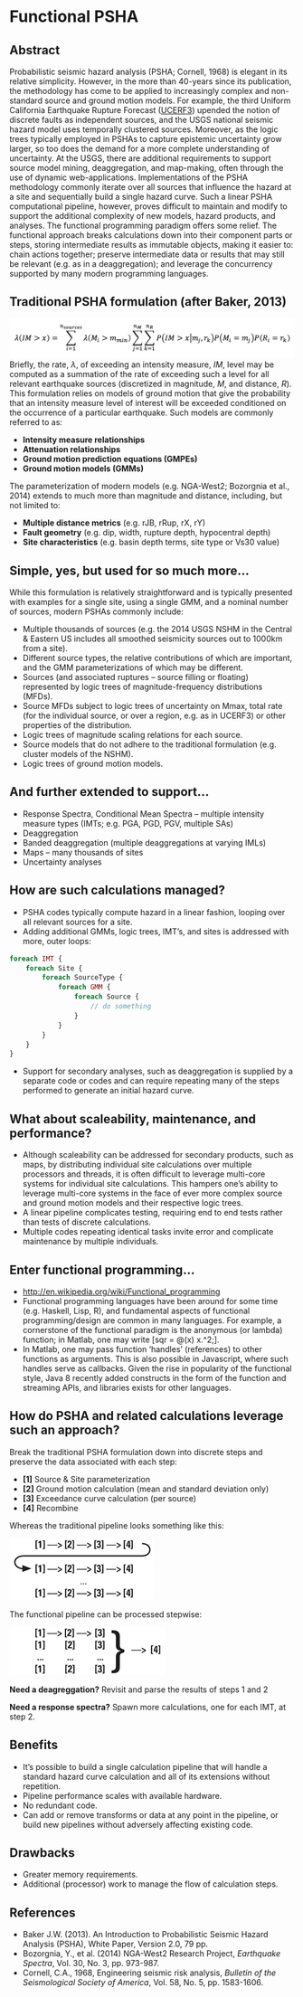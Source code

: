 # Functional PSHA

## Abstract

Probabilistic seismic hazard analysis (PSHA; Cornell, 1968) is elegant in its relative simplicity.
However, in the more than 40-years since its publication, the methodology has come to be applied
to increasingly complex and non-standard source and ground motion models. For example, the third
Uniform California Earthquake Rupture Forecast ([UCERF3](http://pubs.usgs.gov/of/2013/1165/))
upended the notion of discrete faults as independent sources, and the USGS national seismic hazard
model uses temporally clustered sources. Moreover, as the logic trees typically employed in PSHAs
to capture epistemic uncertainty grow larger, so too does the demand for a more complete
understanding of uncertainty. At the USGS, there are additional requirements to support source
model mining, deaggregation, and map-making, often through the use of dynamic web-applications.
Implementations of the PSHA methodology commonly iterate over all sources that influence the
hazard at a site and sequentially build a single hazard curve. Such a linear PSHA computational
pipeline, however, proves difficult to maintain and modify to support the additional complexity of
new models, hazard products, and analyses. The functional programming paradigm offers some relief.
The functional approach breaks calculations down into their component parts or steps, storing
intermediate results as immutable objects, making it easier to: chain actions together; preserve
intermediate data or results that may still be relevant (e.g. as in a deaggregation); and leverage
the concurrency supported by many modern programming languages.

## Traditional PSHA formulation (after Baker, 2013)

![image](images/psha-formula.png "PSHA formulation of Baker (2013)")
Briefly, the rate, *λ*, of exceeding an intensity measure, *IM*, level may be computed as a
summation of the rate of exceeding such a level for all relevant earthquake sources (discretized
in magnitude, *M*, and distance, *R*). This formulation relies on models of ground motion that
give the probability that an intensity measure level of interest will be exceeded conditioned on
the occurrence of a particular earthquake. Such models are commonly referred to as:

* __Intensity measure relationships__
* __Attenuation relationships__
* __Ground motion prediction equations (GMPEs)__
* __Ground motion models (GMMs)__

The parameterization of modern models (e.g. NGA-West2; Bozorgnia et al., 2014) extends to much
more than magnitude and distance, including, but not limited to:

* __Multiple distance metrics__ (e.g. rJB, rRup, rX, rY)
* __Fault geometry__ (e.g. dip, width, rupture depth, hypocentral depth)
* __Site characteristics__ (e.g. basin depth terms, site type or Vs30 value)

## Simple, yes, but used for so much more…

While this formulation is relatively straightforward and is typically presented with examples for
a single site, using a single GMM, and a nominal number of sources, modern PSHAs commonly include:

* Multiple thousands of sources (e.g. the 2014 USGS NSHM in the Central & Eastern US includes all
  smoothed seismicity sources out to 1000km from a site).
* Different source types, the relative contributions of which are important, and the GMM
  parameterizations of which may be different.
* Sources (and associated ruptures – source filling or floating) represented by logic trees of
  magnitude-frequency distributions (MFDs).
* Source MFDs subject to logic trees of uncertainty on Mmax, total rate (for the individual source,
  or over a region, e.g. as in UCERF3) or other properties of the distribution.
* Logic trees of magnitude scaling relations for each source.
* Source models that do not adhere to the traditional formulation (e.g. cluster models of the NSHM).
* Logic trees of ground motion models.

## And further extended to support…

* Response Spectra, Conditional Mean Spectra – multiple intensity measure types (IMTs; e.g. PGA,
  PGD, PGV, multiple SAs)
* Deaggregation
* Banded deaggregation (multiple deaggregations at varying IMLs)
* Maps – many thousands of sites
* Uncertainty analyses

## How are such calculations managed?

* PSHA codes typically compute hazard in a linear fashion, looping over all relevant sources for
  a site.
* Adding additional GMMs, logic trees, IMT’s, and sites is addressed with more, outer loops:

```PHP
foreach IMT {
    foreach Site {
        foreach SourceType {
            foreach GMM {
                foreach Source {
                    // do something
                }
            }
        }   
    }
}
```

* Support for secondary analyses, such as deaggregation is supplied by a separate code or codes
  and can require repeating many of the steps performed to generate an initial hazard curve.

## What about scaleability, maintenance, and performance?

* Although scaleability can be addressed for secondary products, such as maps, by distributing
  individual site calculations over multiple processors and threads, it is often difficult to
  leverage multi-core systems for individual site calculations. This hampers one’s ability to
  leverage multi-core systems in the face of ever more complex source and ground motion models and
  their respective logic trees.
* A linear pipeline complicates testing, requiring end to end tests rather than tests of discrete
  calculations.
* Multiple codes repeating identical tasks invite error and complicate maintenance by multiple
  individuals.

## Enter functional programming…

* <http://en.wikipedia.org/wiki/Functional_programming>
* Functional programming languages have been around for some time (e.g. Haskell, Lisp, R), and
  fundamental aspects of functional programming/design are common in many languages. For example,
  a cornerstone of the functional paradigm is the anonymous (or lambda) function; in Matlab, one
  may write [sqr = @(x) x.^2;].
* In Matlab, one may pass function ‘handles’ (references) to other functions as arguments. This
  is also possible in Javascript, where such handles serve as callbacks. Given the rise in
  popularity of the functional style, Java 8 recently added constructs in the form of the function
  and streaming APIs, and libraries exists for other languages.

## How do PSHA and related calculations leverage such an approach?

Break the traditional PSHA formulation down into discrete steps and preserve the data associated
with each step:

* **[1]** Source & Site parameterization
* **[2]** Ground motion calculation (mean and standard deviation only)
* **[3]** Exceedance curve calculation (per source)
* **[4]** Recombine

Whereas the traditional pipeline looks something like this:

![image](images/psha-linear.png "PSHA linear pipeline")

The functional pipeline can be processed stepwise:

![image](images/psha-functional.png "PSHA functional pipeline")

**Need a deagreggation?** Revisit and parse the results of steps 1 and 2

**Need a response spectra?** Spawn more calculations, one for each IMT, at step 2.

## Benefits

* It’s possible to build a single calculation pipeline that will handle a standard hazard curve
  calculation and all of its extensions without repetition.
* Pipeline performance scales with available hardware.
* No redundant code.
* Can add or remove transforms or data at any point in the pipeline, or build new pipelines
  without adversely affecting existing code.

## Drawbacks

* Greater memory requirements.
* Additional (processor) work to manage the flow of calculation steps.

## References

* Baker J.W. (2013). An Introduction to Probabilistic Seismic Hazard Analysis (PSHA), White Paper,
  Version 2.0, 79 pp.
* Bozorgnia, Y., et al. (2014) NGA-West2 Research Project, *Earthquake Spectra*, Vol. 30, No. 3,
  pp. 973-987.
* Cornell, C.A., 1968, Engineering seismic risk analysis, *Bulletin of the Seismological Society
  of America*, Vol. 58, No. 5, pp. 1583-1606.
